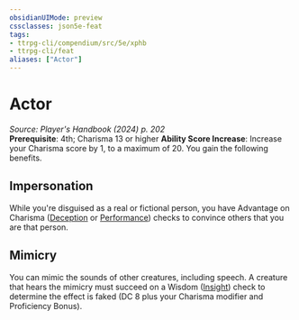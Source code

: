 ```yaml
---
obsidianUIMode: preview
cssclasses: json5e-feat
tags:
- ttrpg-cli/compendium/src/5e/xphb
- ttrpg-cli/feat
aliases: ["Actor"]
---
```

# Actor
*Source: Player's Handbook (2024) p. 202*  
**Prerequisite**: 4th; Charisma 13 or higher
**Ability Score Increase**: Increase your Charisma score by 1, to a maximum of 20.
You gain the following benefits.

## Impersonation

While you're disguised as a real or fictional person, you have Advantage on Charisma ([Deception](3-Mechanics/CLI/rules/skills.md#Deception) or [Performance](3-Mechanics/CLI/rules/skills.md#Performance)) checks to convince others that you are that person.

## Mimicry

You can mimic the sounds of other creatures, including speech. A creature that hears the mimicry must succeed on a Wisdom ([Insight](3-Mechanics/CLI/rules/skills.md#Insight)) check to determine the effect is faked (DC 8 plus your Charisma modifier and Proficiency Bonus).